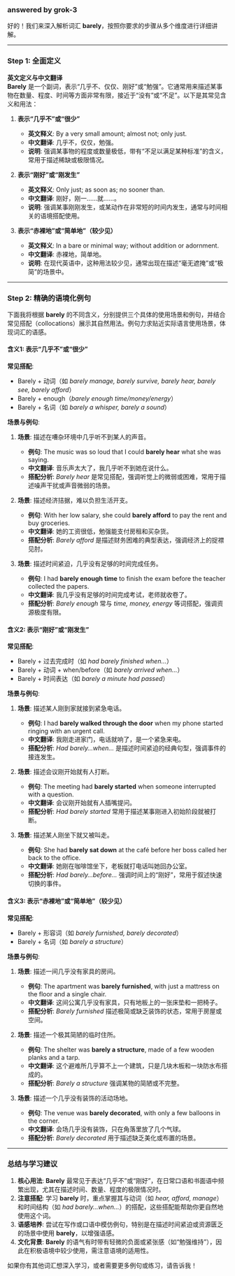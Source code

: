### answered by grok-3
好的！我们来深入解析词汇 **barely**，按照你要求的步骤从多个维度进行详细讲解。

---

### Step 1: 全面定义

**英文定义与中文翻译**  
**Barely** 是一个副词，表示“几乎不、仅仅、刚好”或“勉强”。它通常用来描述某事物在数量、程度、时间等方面非常有限，接近于“没有”或“不足”。以下是其常见含义和用法：

1. **表示“几乎不”或“很少”**  
   - **英文释义**: By a very small amount; almost not; only just.  
   - **中文翻译**: 几乎不，仅仅，勉强。  
   - **说明**: 强调某事物的程度或数量极低，带有“不足以满足某种标准”的含义，常用于描述稀缺或极限情况。

2. **表示“刚好”或“刚发生”**  
   - **英文释义**: Only just; as soon as; no sooner than.  
   - **中文翻译**: 刚好，刚一……就……。  
   - **说明**: 强调某事刚刚发生，或某动作在非常短的时间内发生，通常与时间相关的语境搭配使用。

3. **表示“赤裸地”或“简单地”（较少见）**  
   - **英文释义**: In a bare or minimal way; without addition or adornment.  
   - **中文翻译**: 赤裸地，简单地。  
   - **说明**: 在现代英语中，这种用法较少见，通常出现在描述“毫无遮掩”或“极简”的场景中。

---

### Step 2: 精确的语境化例句

下面我将根据 **barely** 的不同含义，分别提供三个具体的使用场景和例句，并结合常见搭配（collocations）展示其自然用法。例句力求贴近实际语言使用场景，体现词汇的语感。

#### 含义1: 表示“几乎不”或“很少”

**常见搭配**:  
- Barely + 动词（如 *barely manage, barely survive, barely hear, barely see, barely afford*）  
- Barely + enough（*barely enough time/money/energy*）  
- Barely + 名词（如 *barely a whisper, barely a sound*）  

**场景与例句**:

1. **场景**: 描述在嘈杂环境中几乎听不到某人的声音。  
   - **例句**: The music was so loud that I could **barely hear** what she was saying.  
   - **中文翻译**: 音乐声太大了，我几乎听不到她在说什么。  
   - **搭配分析**: *Barely hear* 是常见搭配，强调听觉上的微弱或困难，常用于描述噪声干扰或声音微弱的场景。

2. **场景**: 描述经济拮据，难以负担生活开支。  
   - **例句**: With her low salary, she could **barely afford** to pay the rent and buy groceries.  
   - **中文翻译**: 她的工资很低，勉强能支付房租和买杂货。  
   - **搭配分析**: *Barely afford* 是描述财务困难的典型表达，强调经济上的捉襟见肘。

3. **场景**: 描述时间紧迫，几乎没有足够的时间完成任务。  
   - **例句**: I had **barely enough time** to finish the exam before the teacher collected the papers.  
   - **中文翻译**: 我几乎没有足够的时间完成考试，老师就收卷了。  
   - **搭配分析**: *Barely enough* 常与 *time, money, energy* 等词搭配，强调资源极度有限。

#### 含义2: 表示“刚好”或“刚发生”

**常见搭配**:  
- Barely + 过去完成时（如 *had barely finished when…*）  
- Barely + 动词 + when/before（如 *barely arrived when…*）  
- Barely + 时间表达（如 *barely a minute had passed*）  

**场景与例句**:

1. **场景**: 描述某人刚到家就接到紧急电话。  
   - **例句**: I had **barely walked through the door** when my phone started ringing with an urgent call.  
   - **中文翻译**: 我刚走进家门，电话就响了，是一个紧急来电。  
   - **搭配分析**: *Had barely…when…* 是描述时间紧迫的经典句型，强调事件的接连发生。

2. **场景**: 描述会议刚开始就有人打断。  
   - **例句**: The meeting had **barely started** when someone interrupted with a question.  
   - **中文翻译**: 会议刚开始就有人插嘴提问。  
   - **搭配分析**: *Had barely started* 常用于描述某事刚进入初始阶段就被打断。

3. **场景**: 描述某人刚坐下就又被叫走。  
   - **例句**: She had **barely sat down** at the café before her boss called her back to the office.  
   - **中文翻译**: 她刚在咖啡馆坐下，老板就打电话叫她回办公室。  
   - **搭配分析**: *Had barely…before…* 强调时间上的“刚好”，常用于叙述快速切换的事件。

#### 含义3: 表示“赤裸地”或“简单地”（较少见）

**常见搭配**:  
- Barely + 形容词（如 *barely furnished, barely decorated*）  
- Barely + 名词（如 *barely a structure*）  

**场景与例句**:

1. **场景**: 描述一间几乎没有家具的房间。  
   - **例句**: The apartment was **barely furnished**, with just a mattress on the floor and a single chair.  
   - **中文翻译**: 这间公寓几乎没有家具，只有地板上的一张床垫和一把椅子。  
   - **搭配分析**: *Barely furnished* 描述极简或缺乏装饰的状态，常用于房屋或空间。

2. **场景**: 描述一个极其简陋的临时住所。  
   - **例句**: The shelter was **barely a structure**, made of a few wooden planks and a tarp.  
   - **中文翻译**: 这个避难所几乎算不上一个建筑，只是几块木板和一块防水布搭成的。  
   - **搭配分析**: *Barely a structure* 强调某物的简陋或不完整。

3. **场景**: 描述一个几乎没有装饰的活动场地。  
   - **例句**: The venue was **barely decorated**, with only a few balloons in the corner.  
   - **中文翻译**: 会场几乎没有装饰，只在角落里放了几个气球。  
   - **搭配分析**: *Barely decorated* 用于描述缺乏美化或布置的场景。

---

### 总结与学习建议

1. **核心用法**: **Barely** 最常见于表达“几乎不”或“刚好”，在日常口语和书面语中频繁出现，尤其在描述时间、数量、程度的极限情况时。  
2. **注意搭配**: 学习 **barely** 时，重点掌握其与动词（如 *hear, afford, manage*）和时间结构（如 *had barely…when…*）的搭配，这些搭配能帮助你更自然地使用这个词。  
3. **语感培养**: 尝试在写作或口语中模仿例句，特别是在描述时间紧迫或资源匮乏的场景中使用 **barely**，以增强语感。  
4. **文化背景**: **Barely** 的语气有时带有轻微的负面或紧张感（如“勉强维持”），因此在积极语境中较少使用，需注意语境的适用性。

如果你有其他词汇想深入学习，或者需要更多例句或练习，请告诉我！